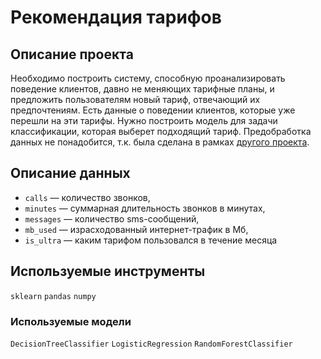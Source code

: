 # Рекомендация тарифов

## Описание проекта

Необходимо построить систему, способную проанализировать поведение клиентов, давно не меняющих тарифные планы, и предложить пользователям новый тариф, отвечающий их предпочтениям.
Есть данные о поведении клиентов, которые уже перешли на эти тарифы. Нужно построить модель для задачи классификации, которая выберет подходящий тариф. 
Предобработка данных не понадобится, т.к. была сделана в рамках [другого проекта](../04_statistical_data_analysis/statistical_data_analysis.ipynb).

## Описание данных

- `сalls` — количество звонков,
- `minutes` — суммарная длительность звонков в минутах,
- `messages` — количество sms-сообщений,
- `mb_used` — израсходованный интернет-трафик в Мб,
- `is_ultra` — каким тарифом пользовался в течение месяца

## Используемые инструменты

`sklearn` `pandas` `numpy`

### Используемые модели

`DecisionTreeClassifier` `LogisticRegression` `RandomForestClassifier`